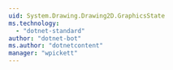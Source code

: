 ```yaml
---
uid: System.Drawing.Drawing2D.GraphicsState
ms.technology: 
  - "dotnet-standard"
author: "dotnet-bot"
ms.author: "dotnetcontent"
manager: "wpickett"
---
```

